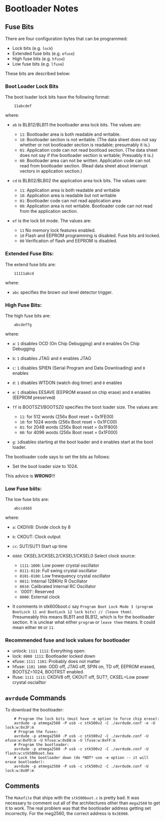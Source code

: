 # Bootloader Notes

## Fuse Bits

There are four configuration bytes that can be programmed:

* Lock bits (e.g. `lock`)
* Extended fuse bits (e.g. `efuse`)
* High fuse bits (e.g. `hfuse`)
* Low fuse bits (e.g. `lfuse`)

These bits are described below:

### Boot Loader Lock Bits

The boot loader lock bits have the following format:

        11abcdef

where:

* `ab` is BLB12/BLB11 the bootloader area lock bits.  The values are:
   
  * `11`: Bootloader area is both readable and writable.
  * `10`: Bootloader section is not writable.  (The data sheet does not say
    whether or not bootloader section is readable; presumably it is.)
  * `01`: Application code can not read bootload section.  (The data sheet does
     not say if thw bootloader section is writable;  Presuably it is.)
  * `00`: Bootloader area can not be written.  Application code can not read
    from bootloader section.  (Read data sheet about interrupt vectors in
    application section.)

* `cd` is BLB02/BLB02 the application area lock bits.  The values uare:

  * `11`: Application area is both readable and writable
  * `10`: Application area is readable but not writable
  * `01`: Bootloader code can not read application area
  * `00`: Application area is not writable.  Bootloader code can not read
    from the application section.

* `ef` is the lock bit mode.  The values are:

  * `11` No memory lock features enabled.
  * `10` Flash and EEPROM programming is disabled.  Fuse bits ard locked.
  * `00` Verification of flash and EEPROM is disabled.

### Extended Fuse Bits:

The extend fuse bits are:

        11111abcd

where:

* `abc` specifies the brown out level detector trigger.


### High Fuse Bits:

The high fuse bits are:

        abcdeffg

where:

* `a`: `1` disables OCD (On Chip Debugging) and `0` enables On Chip Debugging
* `b`: `1` disables JTAG and `0` enables JTAG
* `c`: `1` disables SPIEN (Serial Program and Data Downloading) and `0` enables
* `d`: `1` disables WTDON (watch dog timer) and `0` enables
* `e`: `1` disables EESAVE (EEPROM erased on chip erase) and `0` enables (EEPROM preserved)
* `ff` is BOOTSZ1/BOOTSZ0 specifies the boot loader size.  The values are:

  * `11`: for  512 words (256x Boot reset = 0x1FE00)
  * `10`: for 1024 words (256x Boot reset = 0x1FC00)
  * `01`: for 2048 words (256x Boot reset = 0x1F800)
  * `00`: for 4096 words (256x Boot reset = 0x1F000)

* `g`: `1`disables starting at the boot loader and `0` enables start at the boot loader.

The bootloader code says to set the bits as follows:

* Set the boot loader size to 1024.

This advice is ***WRONG***!!!

### Low Fuse biits:

The low fuse bits are:

        abccdddd

where:

* `a`: CKDIV8: Divide clock by 8
* `b`: CKOUT: Clock output
* `cc`: SUT/SUT1 Start up time
* `dddd`: CKSEL3/CKSEL2/CKSEL1/CKSEL0 Select clock source:

   * `1111-1000`: Low power crystal oscillator
   * `0111-0110`: Full swing crystal oscillator
   * `0101-0100`: Low frewquency crystal oscillator
   * `0011`: Internal 128KHz R Oscillator
   * `0010`: Calibrated Internal RC Oscillator
   * `0001': Reserved
   * `0000`: External clock


* It comments in stk600boot.c say `Program Boot Lock Mode 3 (program BootLock 11
  and BootLock 12 lock bits) // (leave them)`.  Presumeably this means BLB11 and
  BLB12, which is for the bootloader section.  It is unclear what either `program`
  or `leave them` means.  It could mean either `00` or `11`.


### Recommended fuse and lock values for bootloader

* unlock: `1111 1111`: Everything open:
* lock:   `0000 1111`: Bootloader locked down
* efuse:  `1111 1101`: Probably does not matter
* hfuse:  `1101 1000`: ODD off, JTAG off, SPIN on, TD off, EEPROM erased, BOOTSZ=1024,
  BOOTRST enabled.
* lfuse:  `1111 1111`: CKDIV8 off, CKOUT off, SUT?, CKSEL=Low power crystal oscialltor

## `avrdude` Commands

To download the bootloader:

        # Program the lock bits (must have -e option to force chip erase):
        avrdude -p atmega2560 -P usb -c stk500v2 -C ./avrdude.conf -e -U lock:w:0x3F:m
        # Program the fuses:
        avrdude -p atmega2560 -P usb -c stk500v2 -C ./avrdude.conf -U efuse:w:0xFD:m -U hfuse:w:0xD8:m -U lfuse:w:0xFF:m
        # Program the bootloader:
        avrdude -p atmega2560 -P usb -c stk500v2 -C ./avrdude.conf -U flash:w:stk500boot.hex
        # Lock the bootloader down (do *NOT* use -e option -- it will erase bootloader):
        avrdude -p atmega2560 -P usb -c stk500v2 -C ./avrdude.conf -U lock:w:0x0F:m

## Comments

The `Makefile` that ships with the `stk500boot.c` is pretty bad.  It was necessary
to comment out all of the architectures other than `mega2560` to get it to work.
The real problem was that the bootloader address getting set incorrectly.  For
the meg2560, the correct address is `0x3E000`.
